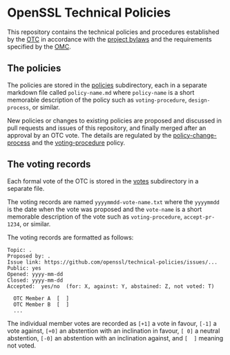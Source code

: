 OpenSSL Technical Policies
==========================

This repository contains the technical policies and procedures established by
the [OTC] in accordance with the [project bylaws] and the requirements specified
by the [OMC].


The policies
------------

The policies are stored in the [policies](./policies) subdirectory, each in
a separate markdown file called `policy-name.md` where `policy-name` is a short
memorable description of the policy such as `voting-procedure`, `design-process`,
or similar.

New policies or changes to existing policies are proposed and discussed in pull
requests and issues of this repository, and finally merged after an approval by
an OTC vote. The details are regulated by the [policy-change-process] and the
[voting-procedure] policy.

[policy-change-process]: ./policies/policy-change-process.md
[voting-procedure]: ./policies/voting-procedure.md


The voting records
------------------

Each formal vote of the OTC is stored in the [votes](./votes) subdirectory in a
separate file.

The voting records are named `yyyymmdd-vote-name.txt` where the `yyyymmdd` is the
date when the vote was proposed and the `vote-name` is a short memorable
description of the vote such as `voting-procedure`, `accept-pr-1234`, or similar.


The voting records are formatted as follows:

```
Topic: .
Proposed by: .
Issue link: https://github.com/openssl/technical-policies/issues/...
Public: yes
Opened: yyyy-mm-dd
Closed: yyyy-mm-dd
Accepted:  yes/no  (for: X, against: Y, abstained: Z, not voted: T)

  OTC Member A  [  ]
  OTC Member B  [  ]
  ...
```

The individual member votes are recorded as `[+1]` a vote in favour, `[-1]`
a vote against, `[+0]` an abstention with an inclination in favour,
`[ 0]` a neutral abstention, `[-0]` an abstention with an inclination
against, and `[  ]` meaning not voted.



[OMC]: https://github.com/openssl/general-policies/blob/master/policies/glossary.md#otc
[OTC]: https://github.com/openssl/general-policies/blob/master/policies/glossary.md#omc
[project bylaws]: https://www.openssl.org/policies/omc-bylaws.html
